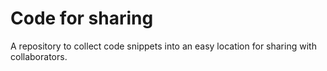 # Code for sharing
A repository to collect code snippets into an easy location for sharing with collaborators. 
